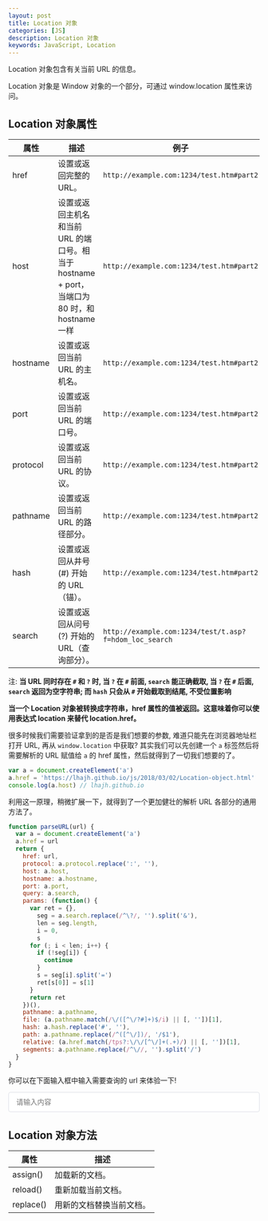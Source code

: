 ```yaml
---
layout: post
title: Location 对象
categories: [JS]
description: Location 对象
keywords: JavaScript, Location
---
```


Location 对象包含有关当前 URL 的信息。

Location 对象是 Window 对象的一个部分，可通过 window.location 属性来访问。

## Location 对象属性

| 属性     | 描述                                                                                          | 例子                                                   | 返回值                                   |
| -------- | --------------------------------------------------------------------------------------------- | ------------------------------------------------------ | ---------------------------------------- |
| href     | 设置或返回完整的 URL。                                                                        | `http://example.com:1234/test.htm#part2`               | `http://example.com:1234/test.htm#part2` |
| host     | 设置或返回主机名和当前 URL 的端口号。相当于 hostname + port，当端口为 80 时，和 hostname 一样 | `http://example.com:1234/test.htm#part2`               | `example.com:1234`                       |
| hostname | 设置或返回当前 URL 的主机名。                                                                 | `http://example.com:1234/test.htm#part2`               | `example.com`                            |
| port     | 设置或返回当前 URL 的端口号。                                                                 | `http://example.com:1234/test.htm#part2`               | `1234`                                   |
| protocol | 设置或返回当前 URL 的协议。                                                                   | `http://example.com:1234/test.htm#part2`               | `http:`                                  |
| pathname | 设置或返回当前 URL 的路径部分。                                                               | `http://example.com:1234/test.htm#part2`               | `/test.htm`                              |
| hash     | 设置或返回从井号 (#) 开始的 URL（锚）。                                                       | `http://example.com:1234/test.htm#part2`               | `#part2`                                 |
| search   | 设置或返回从问号 (?) 开始的 URL（查询部分）。                                                 | `http://example.com:1234/test/t.asp?f=hdom_loc_search` | `?f=hdom_loc_search`                     |

注: **当 URL 同时存在 `#` 和 `?` 时, 当 `?` 在 `#` 前面, `search` 能正确截取, 当 `?` 在 `#` 后面, `search` 返回为空字符串; 而 `hash` 只会从 `#` 开始截取到结尾, 不受位置影响**

**当一个 Location 对象被转换成字符串，href 属性的值被返回。这意味着你可以使用表达式 location 来替代 location.href。**

很多时候我们需要验证拿到的是否是我们想要的参数, 难道只能先在浏览器地址栏打开 URL, 再从 `window.location` 中获取? 其实我们可以先创建一个 `a` 标签然后将需要解析的 URL 赋值给 `a` 的 href 属性，然后就得到了一切我们想要的了。

```js
var a = document.createElement('a')
a.href = 'https://lhajh.github.io/js/2018/03/02/Location-object.html'
console.log(a.host) // lhajh.github.io
```

利用这一原理，稍微扩展一下，就得到了一个更加健壮的解析 URL 各部分的通用方法了。

```js
function parseURL(url) {
  var a = document.createElement('a')
  a.href = url
  return {
    href: url,
    protocol: a.protocol.replace(':', ''),
    host: a.host,
    hostname: a.hostname,
    port: a.port,
    query: a.search,
    params: (function() {
      var ret = {},
        seg = a.search.replace(/^\?/, '').split('&'),
        len = seg.length,
        i = 0,
        s
      for (; i < len; i++) {
        if (!seg[i]) {
          continue
        }
        s = seg[i].split('=')
        ret[s[0]] = s[1]
      }
      return ret
    })(),
    pathname: a.pathname,
    file: (a.pathname.match(/\/([^\/?#]+)$/i) || [, ''])[1],
    hash: a.hash.replace('#', ''),
    path: a.pathname.replace(/^([^\/])/, '/$1'),
    relative: (a.href.match(/tps?:\/\/[^\/]+(.+)/) || [, ''])[1],
    segments: a.pathname.replace(/^\//, '').split('/')
  }
}
```

你可以在下面输入框中输入需要查询的 url 来体验一下!
<style type="text/css">
  #input {
    -webkit-appearance: none;
    background-color: #fff;
    background-image: none;
    border-radius: 4px;
    border: 1px solid #dcdfe6;
    box-sizing: border-box;
    color: #606266;
    display: inline-block;
    font-size: inherit;
    height: 40px;
    line-height: 40px;
    outline: none;
    padding: 0 15px;
    transition: border-color .2s cubic-bezier(.645,.045,.355,1);
    width: 100%;
  }
  #input:focus {
    outline: none;
    border-color: #409eff;
  }
  #pre {
    display: none;
  }
</style>
<input id="input" type="text" autocomplete="off" placeholder="请输入内容" oninput="search()">
<pre id="pre">
  <code id="code"></code>
</pre>
<script>
  var input = document.getElementById('input')
  var pre = document.getElementById('pre')
  var code = document.getElementById('code')
  function search() {
    if (input.value.trim()) {
      document.getElementById('pre').display = 'block'
      code.innerHTML = JSON.stringify(parseURL(input.value), null, '\t')
    } else {
      document.getElementById('pre').display = 'none'
      code.innerHTML = ''
    }
  }
  function parseURL(url) {
    var a = document.createElement('a')
    a.href = url
    return {
      href: url,
      protocol: a.protocol.replace(':', ''),
      host: a.host,
      hostname: a.hostname,
      port: a.port,
      query: a.search,
      params: (function () {
        var ret = {},
          seg = a.search.replace(/^\?/, '').split('&'),
          len = seg.length,
          i = 0,
          s
        for (; i < len; i++) {
          if (!seg[i]) {
            continue
          }
          s = seg[i].split('=')
          ret[s[0]] = s[1]
        }
        return ret
      })(),
      pathname: a.pathname,
      file: (a.pathname.match(/\/([^\/?#]+)$/i) || [, ''])[1],
      hash: a.hash.replace('#', ''),
      path: a.pathname.replace(/^([^\/])/, '/$1'),
      relative: (a.href.match(/tps?:\/\/[^\/]+(.+)/) || [, ''])[1],
      segments: a.pathname.replace(/^\//, '').split('/')
    }
  }
</script>

## Location 对象方法

| 属性      | 描述                     |
| --------- | ------------------------ |
| assign()  | 加载新的文档。           |
| reload()  | 重新加载当前文档。       |
| replace() | 用新的文档替换当前文档。 |
